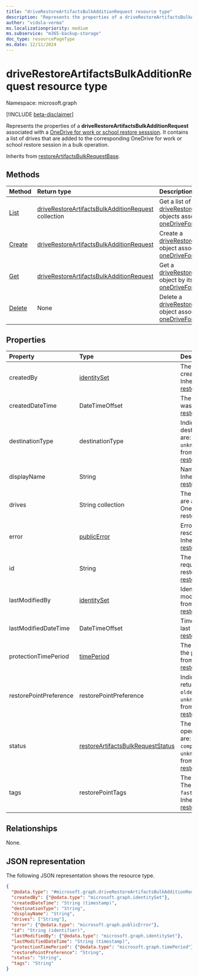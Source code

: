 ```yaml
---
title: "driveRestoreArtifactsBulkAdditionRequest resource type"
description: "Represents the properties of a driveRestoreArtifactsBulkAdditionRequest associated with a OneDrive for work or school restore sesssion."
author: "vidula-verma"
ms.localizationpriority: medium
ms.subservice: "m365-backup-storage"
doc_type: resourcePageType
ms.date: 12/11/2024
---
```


# driveRestoreArtifactsBulkAdditionRequest resource type

Namespace: microsoft.graph

[!INCLUDE [beta-disclaimer](../../includes/beta-disclaimer.md)]

Represents the properties of a **driveRestoreArtifactsBulkAdditionRequest** associated with a [OneDrive for work or school restore sesssion](../resources/onedriveforbusinessrestoresession.md). It contains a list of drives that are added to the corresponding OneDrive for work or school restore session in a bulk operation.

Inherits from [restoreArtifactsBulkRequestBase](../resources/restoreartifactsbulkrequestbase.md).

## Methods
|Method|Return type|Description|
|:---|:---|:---|
|[List](../api/onedriveforbusinessrestoresession-list-driverestoreartifactsbulkadditionrequests.md)|[driveRestoreArtifactsBulkAdditionRequest](../resources/driverestoreartifactsbulkadditionrequest.md) collection|Get a list of the [driveRestoreArtifactsBulkAdditionRequest](../resources/driverestoreartifactsbulkadditionrequest.md) objects associated with a [oneDriveForBusinessRestoreSession](../resources/onedriveforbusinessrestoresession.md).|
|[Create](../api/onedriveforbusinessrestoresession-post-driverestoreartifactsbulkadditionrequests.md)|[driveRestoreArtifactsBulkAdditionRequest](../resources/driverestoreartifactsbulkadditionrequest.md)|Create a [driveRestoreArtifactsBulkAdditionRequest](../resources/driverestoreartifactsbulkadditionrequest.md) object associated with a [oneDriveForBusinessRestoreSession](../resources/onedriveforbusinessrestoresession.md).|
|[Get](../api/driverestoreartifactsbulkadditionrequest-get.md)|[driveRestoreArtifactsBulkAdditionRequest](../resources/driverestoreartifactsbulkadditionrequest.md)|Get a [driveRestoreArtifactsBulkAdditionRequest](../resources/driverestoreartifactsbulkadditionrequest.md) object by its **id**, associated with a [oneDriveForBusinessRestoreSession](../resources/onedriveforbusinessrestoresession.md).|
|[Delete](../api/driverestoreartifactsbulkadditionrequest-delete.md)|None|Delete a [driveRestoreArtifactsBulkAdditionRequest](../resources/driverestoreartifactsbulkadditionrequest.md) object associated with a [oneDriveForBusinessRestoreSession](../resources/onedriveforbusinessrestoresession.md).|

## Properties

|Property|Type|Description|
|:---|:---|:---|
| createdBy              | [identitySet](../resources/identityset.md)                            | The identity of the person who created the bulk request. Inherited from [restoreArtifactsBulkRequestBase](../resources/restoreartifactsbulkrequestbase.md).       |
| createdDateTime        | DateTimeOffset                                                       | The time when the bulk request was created. Inherited from [restoreArtifactsBulkRequestBase](../resources/restoreartifactsbulkrequestbase.md).                    |
| destinationType        | destinationType                                                      | Indicates the restoration destination. The possible values are: `new`, `inPlace`, `unknownFutureValue`. Inherited from [restoreArtifactsBulkRequestBase](../resources/restoreartifactsbulkrequestbase.md). |
| displayName            | String                                                               | Name of the addition request. Inherited from [restoreArtifactsBulkRequestBase](../resources/restoreartifactsbulkrequestbase.md).                                 |
| drives                 | String collection                                                    | The list of email addresses that are added to the corresponding OneDrive for work or school restore session.                                                                                                          |
| error                  | [publicError](../resources/publicerror.md)                            | Error details are populated for resource resolution failures. Inherited from [restoreArtifactsBulkRequestBase](../resources/restoreartifactsbulkrequestbase.md). |
| id                     | String                                                               | The unique identifier of the bulk request associated with the restore session. Inherited from [restoreArtifactsBulkRequestBase](../resources/restoreartifactsbulkrequestbase.md). |
| lastModifiedBy         | [identitySet](../resources/identityset.md)                            | Identity of the person who last modified this entity. Inherited from [restoreArtifactsBulkRequestBase](../resources/restoreartifactsbulkrequestbase.md).        |
| lastModifiedDateTime   | DateTimeOffset                                                       | Timestamp when this entity was last modified. Inherited from [restoreArtifactsBulkRequestBase](../resources/restoreartifactsbulkrequestbase.md).               |
| protectionTimePeriod   | [timePeriod](../resources/timeperiod.md)                             | The start and end date time of the protection period. Inherited from [restoreArtifactsBulkRequestBase](../resources/restoreartifactsbulkrequestbase.md).         |
| restorePointPreference | restorePointPreference                                               | Indicates which restore point to return. The possible values are: `oldest`, `latest`, `unknownFutureValue`. Inherited from [restoreArtifactsBulkRequestBase](../resources/restoreartifactsbulkrequestbase.md). |
| status                 | [restoreArtifactsBulkRequestStatus](restoreartifactsbulkrequestbase.md#restoreartifactsbulkrequeststatus-values) | The status of the long-running operation. The possible values are: `unknown`, `active`, `completed`, `completedWithErrors`, `unknownFutureValue`. Inherited from [restoreArtifactsBulkRequestBase](../resources/restoreartifactsbulkrequestbase.md). |
| tags                   | restorePointTags                                                     | The type of the restore point. The possible values are: `none`, `fastRestore`, `unknownFutureValue`. Inherited from [restoreArtifactsBulkRequestBase](../resources/restoreartifactsbulkrequestbase.md). |

## Relationships
None.

## JSON representation
The following JSON representation shows the resource type.
<!-- {
  "blockType": "resource",
  "keyProperty": "id",
  "@odata.type": "microsoft.graph.driveRestoreArtifactsBulkAdditionRequest",
  "baseType": "microsoft.graph.restoreArtifactsBulkRequestBase",
  "openType": false
}
-->
``` json
{
  "@odata.type": "#microsoft.graph.driveRestoreArtifactsBulkAdditionRequest",
  "createdBy": {"@odata.type": "microsoft.graph.identitySet"},
  "createdDateTime": "String (timestamp)",
  "destinationType": "String",
  "displayName": "String",
  "drives": ["String"],
  "error": {"@odata.type": "microsoft.graph.publicError"},
  "id": "String (identifier)",
  "lastModifiedBy": {"@odata.type": "microsoft.graph.identitySet"},
  "lastModifiedDateTime": "String (timestamp)",
  "protectionTimePeriod": {"@odata.type": "microsoft.graph.timePeriod"},
  "restorePointPreference": "String",
  "status": "String",
  "tags": "String"
}
```

